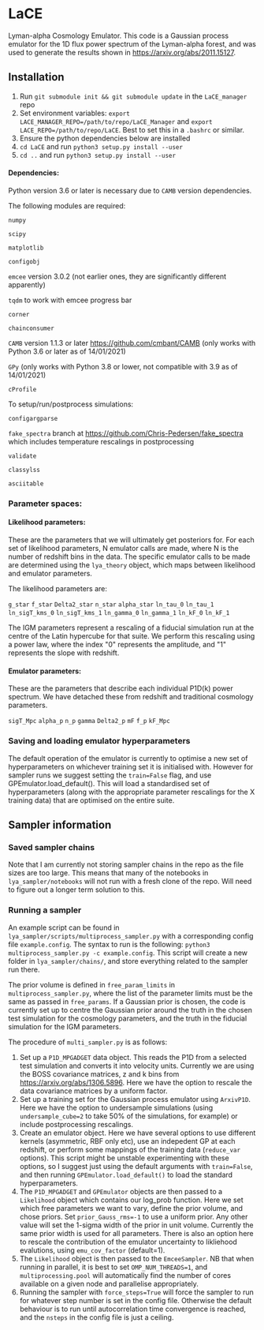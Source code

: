 # LaCE
Lyman-alpha Cosmology Emulator. This code is a Gaussian process emulator for the 1D flux power spectrum
of the Lyman-alpha forest, and was used to generate the results shown in
https://arxiv.org/abs/2011.15127.

## Installation

1. Run `git submodule init && git submodule update` in the `LaCE_manager` repo
2. Set environment variables: `export LACE_MANAGER_REPO=/path/to/repo/LaCE_Manager` and `export LACE_REPO=/path/to/repo/LaCE`. Best to set this in a `.bashrc` or similar.
3. Ensure the python dependencies below are installed
4. `cd LaCE` and run `python3 setup.py install --user`
5. `cd ..` and run `python3 setup.py install --user`


#### Dependencies:
Python version 3.6 or later is necessary due to `CAMB` version dependencies.

The following modules are required:

`numpy`

`scipy`

`matplotlib`

`configobj`

`emcee` version 3.0.2 (not earlier ones, they are significantly different apparently)

`tqdm` to work with emcee progress bar

`corner`

`chainconsumer`

`CAMB` version 1.1.3 or later https://github.com/cmbant/CAMB (only works with Python 3.6 or later as of 14/01/2021)

`GPy` (only works with Python 3.8 or lower, not compatible with 3.9 as of 14/01/2021)

`cProfile`

To setup/run/postprocess simulations:

`configargparse`

`fake_spectra` branch at https://github.com/Chris-Pedersen/fake_spectra which includes temperature rescalings in postprocessing

`validate`

`classylss`

`asciitable`


### Parameter spaces:

#### Likelihood parameters:
These are the parameters that we will ultimately get posteriors for. For each set of likelihood parameters, N emulator calls are made, where N is the number of redshift bins in the data. The specific emulator calls to be made are determined using the `lya_theory` object, which maps between likelihood and emulator parameters.

The likelihood parameters are:

`g_star`
`f_star`
`Delta2_star`
`n_star`
`alpha_star`
`ln_tau_0`
`ln_tau_1`
`ln_sigT_kms_0`
`ln_sigT_kms_1`
`ln_gamma_0`
`ln_gamma_1`
`ln_kF_0`
`ln_kF_1`

The IGM parameters represent a rescaling of a fiducial simulation run at the centre of the Latin hypercube for that suite. We perform this rescaling using a power law, where the index "0" represents the amplitude, and "1" represents the slope with redshift.

#### Emulator parameters:
These are the parameters that describe each individual P1D(k) power spectrum. We have detached these from redshift and traditional cosmology parameters.

`sigT_Mpc`
`alpha_p`
`n_p`
`gamma`
`Delta2_p`
`mF`
`f_p`
`kF_Mpc`

### Saving and loading emulator hyperparameters
The default operation of the emulator is currently to optimise a new set of hyperparameters on whichever training set it is initialised with. However for sampler runs we suggest setting the `train=False` flag, and use GPEmulator.load_default(). This will load a standardised set of hyperparameters (along with the appropriate parameter rescalings for the X training data) that are optimised on the entire suite.

## Sampler information

### Saved sampler chains
Note that I am currently not storing sampler chains in the repo as the file sizes are too large. This means that many of the notebooks in `lya_sampler/notebooks` will not run with a fresh clone of the repo. Will need to figure out a longer term solution to this.

### Running a sampler
An example script can be found in `lya_sampler/scripts/multiprocess_sampler.py` with a corresponding config file `example.config`. The syntax to run is the following: `python3 multiprocess_sampler.py -c example.config`. This script will create a new folder in `lya_sampler/chains/`, and store everything related to the sampler run there.

The prior volume is defined in `free_param_limits` in `multiprocess_sampler.py`, where the list of the parameter limits must be the same as passed in `free_params`. If a Gaussian prior is chosen, the code is currently set up to centre the Gaussian prior around the truth in the chosen test simulation for the cosmology parameters, and the truth in the fiducial simulation for the IGM parameters.

The procedure of `multi_sampler.py` is as follows:
1. Set up a `P1D_MPGADGET` data object. This reads the P1D from a selected test simulation and converts it into velocity units. Currently we are using the BOSS covariance matrices, z and k bins from https://arxiv.org/abs/1306.5896. Here we have the option to rescale the data covariance matrices by a uniform factor.
2. Set up a training set for the Gaussian process emulator using `ArxivP1D`. Here we have the option to undersample simulations (using `undersample_cube=2` to take 50% of the simulations, for example) or include postprocessing rescalings.
3. Create an emulator object. Here we have several options to use different kernels (asymmetric, RBF only etc), use an indepedent GP at each redshift, or perform some mappings of the training data (`reduce_var` options). This script might be unstable experimenting with these options, so I suggest just using the default arguments with `train=False`, and then running `GPEmulator.load_default()` to load the standard hyperparameters.
4. The `P1D_MPGADGET` and `GPEmulator` objects are then passed to a `Likelihood` object which contains our log_prob function. Here we set which free parameters we want to vary, define the prior volume, and chose priors. Set `prior_Gauss_rms=-1` to use a uniform prior. Any other value will set the 1-sigma width of the prior in unit volume. Currently the same prior width is used for all parameters. There is also an option here to rescale the contribution of the emulator uncertainty to likliehood evalutions, using `emu_cov_factor` (default=1).
5. The `Likelihood` object is then passed to the `EmceeSampler`. NB that when running in parallel, it is best to set `OMP_NUM_THREADS=1`, and `multiprocessing.pool` will automatically find the number of cores available on a given node and parallelise appropriately.
6. Running the sampler with `force_steps=True` will force the sampler to run for whatever step number is set in the config file. Otherwise the default behaviour is to run until autocorrelation time convergence is reached, and the `nsteps` in the config file is just a ceiling.
